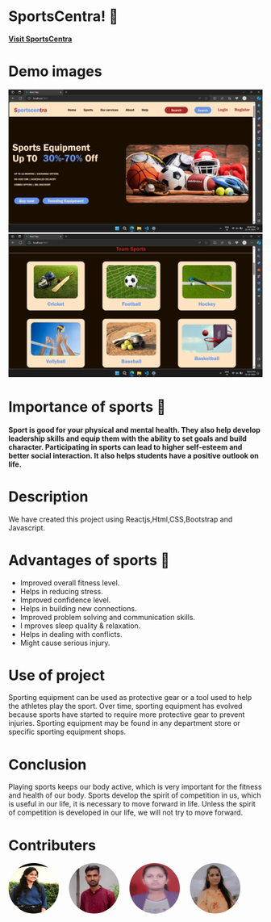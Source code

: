 # SportsCentra! 🎾

 <a href=""><strong>Visit SportsCentra</strong></a>
# Demo images
![Screenshot(320)](./src/Component/Image/Screenshot%20(320).png)
![Screenshot(321)](./src/Component/Image/Screenshot%20(321).png)

# Importance of sports 🏑
#### Sport is good for your physical and mental health. They also help develop leadership skills and equip them with the ability to set goals and build character. Participating in sports can lead to higher self-esteem and better social interaction. It also helps students have a positive outlook on life.
# Description
We have created this project using Reactjs,Html,CSS,Bootstrap and Javascript.
# Advantages of sports 🏑
- Improved overall fitness level.
- Helps in reducing stress.
- Improved confidence level.
- Helps in building new connections.
- Improved problem solving and communication skills.
- I mproves sleep quality & relaxation.
- Helps in dealing with conflicts.
- Might cause serious injury.
# Use of project
Sporting equipment can be used as protective gear or a tool used to help the athletes play the sport. Over time, sporting equipment has evolved because sports have started to require more protective gear to prevent injuries. Sporting equipment may be found in any department store or specific sporting equipment shops.
# Conclusion
Playing sports keeps our body active, which is very important for the fitness and health of our body. Sports develop the spirit of competition in us, which is useful in our life, it is necessary to move forward in life. Unless the spirit of competition is developed in our life, we will not try to move forward.
# Contributers

<div style="display: flex; flex-wrap: wrap; gap: 20px;">
  <a href="https://github.com/vedika2554/SportsCentra">
    <img src="./src/Component/Image/Images/bh.jpg" alt="Bhairavi" style=" width: 100px; height: 100px;border-radius: 50%">
  </a>
  <a href="https://github.com/vedika2554/SportsCentra">
    <img src="./src/Component/Image/Images/pi.jpg" alt="Piyush" style="border-radius: 50%; width: 100px; height: 100px;">
  </a>
  <a href="https://github.com/vedika2554/SportsCentra">
    <img src="./src/Component/Image/Images/ve.jpg" alt="vedika" style="height: 100px;border-radius: 50%; width: 100px; ">
  </a>
  
  <a href="https://github.com/vedika2554/SportsCentra">
    <img src="./src/Component/Image/Images/sa.jpg" alt="Kashish" style="height: 100px; width: 100px; border-radius:50%">
  </a>
</div>